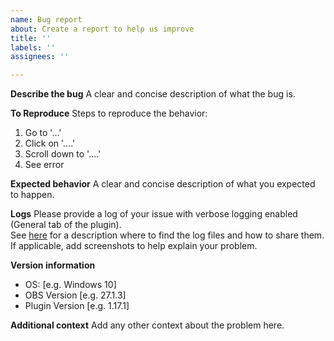 ```yaml
---
name: Bug report
about: Create a report to help us improve
title: ''
labels: ''
assignees: ''

---
```


**Describe the bug**
A clear and concise description of what the bug is.

**To Reproduce**
Steps to reproduce the behavior:
1. Go to '...'
2. Click on '....'
3. Scroll down to '....'
4. See error

**Expected behavior**
A clear and concise description of what you expected to happen.

**Logs**
Please provide a log of your issue with verbose logging enabled (General tab of the plugin).  
See [here](https://obsproject.com/forum/threads/please-post-a-log-with-your-issue-heres-how.23074/) for a description where to find the log files and how to share them.  
If applicable, add screenshots to help explain your problem.

**Version information**
 - OS: [e.g. Windows 10]
 - OBS Version [e.g. 27.1.3]
 - Plugin Version [e.g. 1.17.1]

**Additional context**
Add any other context about the problem here.
